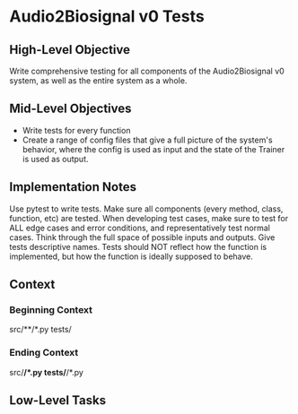 # Audio2Biosignal v0 Tests

## High-Level Objective
Write comprehensive testing for all components of the Audio2Biosignal v0 system, as well as the entire system as a whole.

## Mid-Level Objectives
- Write tests for every function
- Create a range of config files that give a full picture of the system's behavior, where the config is used as input and the state of the Trainer is used as output.

## Implementation Notes
Use pytest to write tests.
Make sure all components (every method, class, function, etc) are tested.
When developing test cases, make sure to test for ALL edge cases and error conditions, and representatively test normal cases. Think through the full space of possible inputs and outputs.
Give tests descriptive names.
Tests should NOT reflect how the function is implemented, but how the function is ideally supposed to behave.

## Context
### Beginning Context
src/**/*.py
tests/

### Ending Context
src/**/*.py
tests/**/*.py

## Low-Level Tasks

